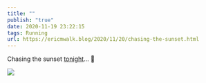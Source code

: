 ```yaml
---
title: ""
publish: "true"
date: 2020-11-19 23:22:15
tags: Running
url: https://ericmwalk.blog/2020/11/20/chasing-the-sunset.html
---
```


Chasing the sunset [tonight](https://www.strava.com/activities/4362297684)... 🏃

![](https://ericmwalk.blog/uploads/2020/c71309f421.jpg)